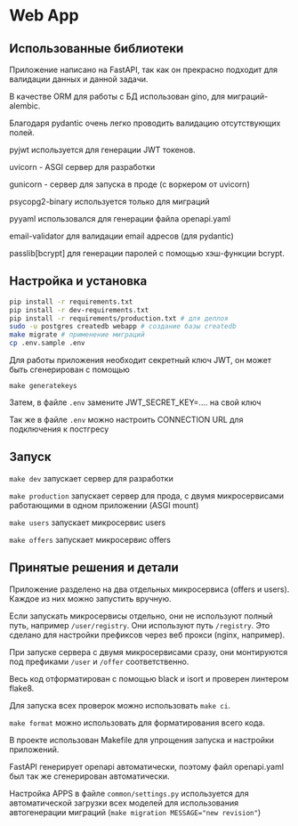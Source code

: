 # Web App

## Использованные библиотеки
Приложение написано на FastAPI, так как он прекрасно подходит для валидации данных и данной задачи.

В качестве ORM для работы с БД использован gino, для миграций-alembic.

Благодаря pydantic очень легко проводить валидацию отсутствующих полей.

pyjwt используется для генерации JWT токенов.

uvicorn - ASGI сервер для разработки

gunicorn - сервер для запуска в проде (с воркером от uvicorn)

psycopg2-binary используется только для миграций

pyyaml использовался для генерации файла openapi.yaml

email-validator для валидации email адресов (для pydantic)

passlib[bcrypt] для генерации паролей с помощью хэш-функции bcrypt.


## Настройка и установка

```bash
pip install -r requirements.txt
pip install -r dev-requirements.txt
pip install -r requirements/production.txt # для деплоя
sudo -u postgres createdb webapp # создание базы createdb
make migrate # применение миграций
cp .env.sample .env
```

Для работы приложения необходит секретный ключ JWT, он может быть сгенерирован с помощью

`make generatekeys`

Затем, в файле `.env` замените JWT_SECRET_KEY=.... на свой ключ

Так же в файле `.env` можно настроить CONNECTION URL для подключения к постгресу

## Запуск

`make dev` запускает сервер для разработки

`make production` запускает сервер для прода, с двумя микросервисами работающими в одном приложении (ASGI mount)

`make users` запускает микросервис users

`make offers` запускает микросервис offers

## Принятые решения и детали

Приложение разделено на два отдельных микросервиса (offers и users).
Каждое из них можно запустить вручную.

Если запускать микросервисы отдельно, они не используют полный путь, например `/user/registry`. Они используют путь `/registry`. Это сделано для настройки префиксов через веб прокси (nginx, например).

При запуске сервера с двумя микросервисами сразу, они монтируются под префиками `/user` и `/offer` соответственно.

Весь код отформатирован с помощью black и isort и проверен линтером flake8.

Для запуска всех проверок можно использовать `make ci`.

`make format` можно использовать для форматирования всего кода.

В проекте использован Makefile для упрощения запуска и настройки приложений.

FastAPI генерирует openapi автоматически, поэтому файл openapi.yaml был так же сгенерирован автоматически.

Настройка APPS в файле `common/settings.py` используется для автоматической загрузки всех моделей для использования автогенерации миграций (`make migration MESSAGE="new revision"`)